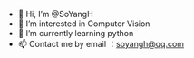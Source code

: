- 👋 Hi, I’m @SoYangH
- 👀 I’m interested in Computer Vision
- 🌱 I’m currently learning python
- 📫 Contact me by email ：soyangh@qq.com

<!---
SoYangH/SoYangH is a ✨ special ✨ repository because its `README.md` (this file) appears on your GitHub profile.
You can click the Preview link to take a look at your changes.
--->
